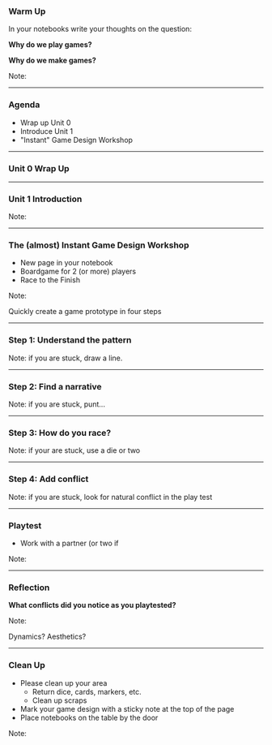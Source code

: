 ### Warm Up

In your notebooks write your thoughts on the question:

**Why do we play games?**

**Why do we make games?**

Note:

---

### Agenda

* Wrap up Unit 0
* Introduce Unit 1
* "Instant" Game Design Workshop

---

### Unit 0 Wrap Up

---

### Unit 1 Introduction

Note:

---

### The (almost) Instant Game Design Workshop

* New page in your notebook
* Boardgame for 2 (or more) players
* Race to the Finish

Note:

Quickly create a game prototype in four steps

---

### Step 1: Understand the pattern

Note: if you are stuck, draw a line.

---

### Step 2: Find a narrative

Note: if you are stuck, punt...

---

### Step 3: How do you race?

Note: if your are stuck, use a die or two

---

### Step 4: Add conflict

Note: if you are stuck, look for natural conflict in the play test

---

### Playtest

* Work with a partner (or two if 

Note:

---

### Reflection

**What conflicts did you notice as you playtested?**

Note:

Dynamics? Aesthetics?

---

### Clean Up

* Please clean up your area
  - Return dice, cards, markers, etc.
  - Clean up scraps
* Mark your game design with a sticky note at the top of the page
* Place notebooks on the table by the door

Note:


